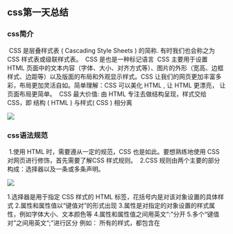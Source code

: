 ## css第一天总结

### css简介

​    CSS 是层叠样式表 ( Cascading Style Sheets ) 的简称.
​    有时我们也会称之为 CSS 样式表或级联样式表。
​    CSS 是也是一种标记语言
​    CSS 主要用于设置 HTML 页面中的文本内容（字体、大小、对齐方式等）、图片的外形（宽高、边框样式、边距等）以及版面的布局和外观显示样式。
​    CSS 让我们的网页更加丰富多彩，布局更加灵活自如。简单理解：CSS 可以美化 HTML , 让 HTML 更漂亮， 让页面布局更简单。
​    CSS 最大价值: 由 HTML 专注去做结构呈现，样式交给 CSS，即 结构 ( HTML ) 与样式( CSS ) 相分离

![](images/小鸟.png)

### css语法规范

​    1.使用 HTML 时，需要遵从一定的规范，CSS 也是如此。要想熟练地使用 CSS 对网页进行修饰，首先需要了解CSS 样式规则。
​    2.CSS 规则由两个主要的部分构成：选择器以及一条或多条声明。

![](images/css属性规则.png)

 1.选择器是用于指定 CSS 样式的 HTML 标签，花括号内是对该对象设置的具体样式
 2.属性和属性值以“键值对”的形式出现
 3.属性是对指定的对象设置的样式属性，例如字体大小、文本颜色等
 4.属性和属性值之间用英文“:”分开
 5.多个“键值对”之间用英文“;”进行区分
 例如：
    所有的样式，都包含在 <style> 标签内，表示是样式表。<style> 一般写到 </head> 上方
    `<head>

        <style>
            h4 {
                color: blue;
                font-size: 100px;
            }
        </style>
​    </head>`

### css代码风格：

    1. 样式格式书写
        1.紧凑格式   
            `h3 { color: deeppink;font-size: 20px;}`
        2.展开格式   
         h3 {
            color: pink;
            font-size: 20px;    
         }
        强烈推荐第二种格式， 因为更直观。
        2. 样式大小写风格
            1.小写格式
                h3 {
                color: pink;
                }
            2.大写格式
                  H3 {
                COLOR: PINK;   
                }
            强烈推荐样式选择器，属性名，属性值关键字全部使用小写字母，特殊情况除外。
            3. 样式空格风格
        1. h3 {
            color: pink;    
            }
        属性值前面，冒号后面，保留一个空格
        选择器（标签）和大括号中间保留空格

        ### css选择器的作用

        答：选择器(选择符)就是根据不同需求把不同的标签选出来这就是选择器的作用。  简单来说，就是选择标签用的。
        ​    ![](images/css属性规则.png)
            找到所有的 h1 标签。  选择器（选对人）
            设置这些标签的样式，比如颜色为红色（做对事)。
            
            ## css基础选择器

基础选择器又包括：标签选择器、类选择器、id 选择器和通配符选择器

### 标签选择器：

​    标签选择器（元素选择器）是指用 HTML 标签名称作为选择器，按标签名称分类，为页面中某一类标签指定统一的 CSS 样式。
语法：
​    标签选择器{
​        属性：属性值
​        ...
​    }
作用：
​    标签选择器（元素选择器）是指用 HTML 标签名称作为选择器，按标签名称分类，为页面中某一类标签指定统一的 CSS 样式。

### 类选择器

​    如果想要差异化选择不同的标签，单独选一个或者某几个标签，可以使用类选择器.
语法：
​    .类名 {
​        属性1: 属性值1;  
​        ...
​    } 
​    结构需要用class属性来调用  class  类的意思

<div class="类名"> 变红色 </div>

​    1.如果想要差异化选择不同的标签，单独选一个或者某几个标签，可以使用类选择器。
​    2.类选择器在 HTML 中以 class 属性表示，在 CSS 中，类选择器以一个点“.”号显示。
​    3.类选择器使用“.”（英文点号）进行标识，后面紧跟类名（自定义，我们自己命名的）。
​    4.可以理解为给这个标签起了一个名字，来表示。
​    5.长名称或词组可以使用中横线来为选择器命名。
​    6.不要使用纯数字、中文等命名，尽量使用英文字母来表示。
​    7.命名要有意义，尽量使别人一眼就知道这个类名的目的。

### 多类名选择器

​    我们可以给一个标签指定多个类名，从而达到更多的选择目的。 这些类名都可以选出这个标签.
​    简单理解就是一个标签有多个名字. 

![](images/淘宝网多类名.png)
    多类名的具体使用：
        1. <div class="red font20">亚瑟</div>
        注意：
        ​        1.在标签class 属性中写 多个类名
        ​        2.多个类名中间必须用空格分开
        ​        3.这个标签就可以分别具有这些类名的样式

    ### id选择器：
    
    ​    id 选择器可以为标有特定 id 的 HTML 元素指定特定的样式。
         ​    HTML 元素以 id 属性来设置 id 选择器，CSS 中 id 选择器以“#" 来定义。
            ​    语法：
            ​         #id名 {
        属性1: 属性值1;  
        ...
    ​        } 
    ​        注意：id 属性只能在每个 HTML 文档中出现一次
    
    ### id选择器和类选择器的区别：
    
    ​    1.类选择器（class）好比人的名字，一个人可以有多个名字，同时一个名字也可以被多个人使用。
    ​    2.id 选择器好比人的身份证号码，全中国是唯一的，不得重复。
    ​    3.id 选择器和类选择器最大的不同在于使用次数上。
       4.类选择器在修改样式中用的最多，id 选择器一般用于页面唯一性的元素上，经常和 JavaScript 搭配使用。

![](images/id与类名的区别.png)

### 通配符选择器：

​    语法：
​        * {
​            属性1: 属性值1;  
​            ...
​        }
​    通配符选择器不需要调用， 自动就给所有的元素使用样式
​    特殊情况才使用，后面讲解使用场景(以下是清除所有的元素标签的内外边距,后期讲)
​     * {
​            margin: 0;
​            padding: 0;
​        } 

### 选择器总结

![](images/基础选择器总结.png)

## css字体属性:

### 字体大小：

​    CSS 使用 font-size 属性定义字体大小。 
语法：
​     p {  
​        font-size: 20px; 
​    }
​    1.px（像素）大小是我们网页的最常用的单位
​    2.谷歌浏览器默认的文字大小为16px
​    3.不同浏览器可能默认显示的字号大小不一致，我们尽量给一个明确值大小，不要默认大小
​    4.可以给 body 指定整个页面文字的大小

### 字体粗细：

​    CSS 使用 font-weight 属性设置文本字体的粗细。
语法：
​    p {  
​        font-weight: bold; 
​    }

![](images/字体粗细.png)

1.学会让加粗标签（比如 h 和 strong 等) 不加粗，或者其他标签加粗
2.实际开发时，我们更喜欢用数字表示粗细

### 字体样式：

​    CSS 使用 font-style 属性设置文本的风格。
语法：
​    p {  
​        font-style: normal;
​    }

![](images/文字倾斜.png)

### 字体的综合写法

字体属性可以把以上文字样式综合来写, 这样可以更节约代码:

 body {   font: font-style  font-weight  font-size/line-height  font-family;}

使用 font 属性时，必须按上面语法格式中的顺序书写，不能更换顺序，并且各个属性间以空格隔开 不需要设置的属性可以省略（取默认值），但必须保留 font-size 和 font-family 属性，否则 font 属性将不起作用

### 字体总结：

![](images/字体总结.png)

## css文本属性：

### 文本颜色：

​    color 属性用于定义文本的颜色。
语法：
​    div { 
​        color: red;
​    }

![](images/颜色值.png)

开发中最常用的是十六进制

### 文本对齐：

text-align 属性用于设置元素内文本内容的水平对齐方式。
语法：
    div { 
        text-align: center;
    }

![](images/对齐文本.png)

### 修饰文本：

​    语法：
​     div { 
​        text-decoration：underline；
​     }

![](images/修饰文本.png)

重点记住如何添加下划线 ? 如何删除下划线 ? 其余了解即可.

### 文本缩进

语法：
    div { 
        text-indent：20px；
    }
    div { 
        text-indent：2em；
    }

![](images/文本缩进.png)

    em 是一个相对单位，就是当前元素（font-size) 1 个文字的大小, 如果当前元素没有设置大小，则会按照父元素的 1 个文字大小。
### 行间距：

​    line-height 属性用于设置行间的距离（行高）。可以控制文字行与行之间的距离
语法：
​    p { 
​        line-height: 26px;
​    }
​    行高的文本分为 上间距  文本高度 下间距 = 行间距

## css样式表：

​    按照 CSS 样式书写的位置（或者引入的方式），CSS 样式表可以分为三大类： 

### 行内样式表（行内式）

​        行内样式表（内联样式表）是在元素标签内部的 style 属性中设定 CSS 样式。适合于修改简单样式.
​        语法：

            <div style="color: red; font-size: 12px;">青春不常在，抓紧谈恋爱</div>
​        1.style 其实就是标签的属性
​        在双引号中间，写法要符合 CSS 规范
​        2.可以控制当前的标签设置样式
​        3.由于书写繁琐，并且没有体现出结构与样式相分离的思想，所以不推荐大量使用，只有对当前元素添加简单样式的时候，可以考虑使用
​        4.使用行内样式表设定 CSS，通常也被称为行内式引入

### 内部样式表（嵌入式）

​        内部样式表（内嵌样式表）是写到html页面内部. 是将所有的 CSS 代码抽取出来，单独放到一个 <style> 标签中
​        语法：

            <style>
                div {
                color: red;
                font-size: 12px;
                }
            </style>
​        1.<style> 标签理论上可以放在 HTML 文档的任何地方，但一般会放在文档的<head>标签中
​        2.通过此种方式，可以方便控制当前整个页面中的元素样式设置
​        3.代码结构清晰，但是并没有实现结构与样式完全分离
​        4.使用内部样式表设定 CSS，通常也被称为嵌入式引入，这种方式是我们练习时常用的方式

### 外部样式表（链接式）

​    实际开发都是外部样式表. 适合于样式比较多的情况. 核心是:样式单独写到CSS 文件中，之后把CSS文件引入到 HTML 页面中使用.
​    引入外部样式表分为两步：

    1. 新建一个后缀名为 .css 的样式文件，把所有 CSS 代码都放入此文件中。
        2. 在 HTML 页面中，使用<link> 标签引入这个文件。
        语法：
            <link rel="stylesheet"  href="css文件路径">

![](images/css引入方式总结.png)

## Chrome调试工具：

![](images/谷歌调试工具.png)

 1.Ctrl+滚轮 可以放大开发者工具代码大小。
 2.左边是 HTML 元素结构，右边是 CSS 样式。
 3.右边 CSS 样式可以改动数值（左右箭头或者直接输入）和查看颜色。
 4.Ctrl + 0 复原浏览器大小。
 5.如果点击元素，发现右侧没有样式引入，极有可能是类名或者样式引入错误。
 6.如果有样式，但是样式前面有黄色叹号提示，则是样式属性书写错误。
